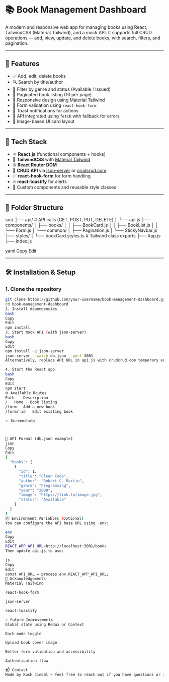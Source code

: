 # 📚 Book Management Dashboard

A modern and responsive web app for managing books using React, TailwindCSS (Material Tailwind), and a mock API. It supports full CRUD operations — add, view, update, and delete books, with search, filters, and pagination.

---

## 🚀 Features

- ✅ Add, edit, delete books
- 🔍 Search by title/author
- 🎯 Filter by genre and status (Available / Issued)
- 📄 Paginated book listing (10 per page)
- 📱 Responsive design using Material Tailwind
- 🧠 Form validation using `react-hook-form`
- 🍞 Toast notifications for actions
- 🔁 API integrated using `fetch` with fallback for errors
- 📸 Image-based UI card layout

---

## 🧰 Tech Stack

- ⚛️ **React.js** (functional components + hooks)
- 💨 **TailwindCSS** with [Material Tailwind](https://www.material-tailwind.com/)
- 🌐 **React Router DOM**
- 🔄 **CRUD API** via [json-server](https://github.com/typicode/json-server) or [crudcrud.com](https://crudcrud.com)
- ✅ **react-hook-form** for form handling
- 🔥 **react-toastify** for alerts
- 🎨 Custom components and reusable style classes

---

## 📁 Folder Structure

src/
├── api/ # API calls (GET, POST, PUT, DELETE)
│ └── api.js
├── components/
│ ├── books/
│ │ ├── BookCard.js
│ │ ├── BookList.js
│ │ └── Form.js
│ └── common/
│ ├── Pagination.js
│ └── StickyNavbar.js
├── styles/
│ └── bookCard.styles.ts # Tailwind class exports
├── App.js
├── index.js

yaml
Copy
Edit

---

## 🛠️ Installation & Setup

### 1. Clone the repository

```bash
git clone https://github.com/your-username/book-management-dashboard.git
cd book-management-dashboard
2. Install dependencies
bash
Copy
Edit
npm install
3. Start mock API (with json-server)
bash
Copy
Edit
npm install -g json-server
json-server --watch db.json --port 3001
Alternatively, replace API URL in api.js with crudcrud.com temporary endpoint.

4. Start the React app
bash
Copy
Edit
npm start
🌐 Available Routes
Path	Description
/	Home - Book listing
/form	Add a new book
/form/:id	Edit existing book

✨ Screenshots



📝 API Format (db.json example)
json
Copy
Edit
{
  "books": [
    {
      "id": 1,
      "title": "Clean Code",
      "author": "Robert C. Martin",
      "genre": "Programming",
      "year": "2008",
      "image": "https://link.to/image.jpg",
      "status": "Available"
    }
  ]
}
📦 Environment Variables (Optional)
You can configure the API base URL using .env:

env
Copy
Edit
REACT_APP_API_URL=http://localhost:3001/books
Then update api.js to use:

js
Copy
Edit
const API_URL = process.env.REACT_APP_API_URL;
🙌 Acknowledgements
Material Tailwind

react-hook-form

json-server

react-toastify

💡 Future Improvements
Global state using Redux or Context

Dark mode toggle

Upload book cover image

Better form validation and accessibility

Authentication flow

📬 Contact
Made by Kush Jindal — feel free to reach out if you have questions or ideas!
